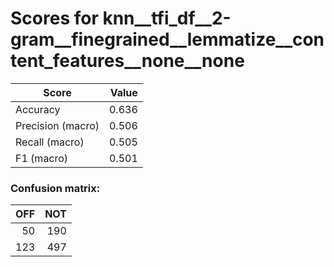 # Scores for knn__tfi_df__2-gram__finegrained__lemmatize__content_features__none__none
|      Score      |Value|
|-----------------|----:|
|Accuracy         |0.636|
|Precision (macro)|0.506|
|Recall (macro)   |0.505|
|F1 (macro)       |0.501|

### Confusion matrix:
|OFF|NOT|
|--:|--:|
| 50|190|
|123|497|
